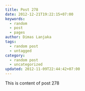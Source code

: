 ```yaml
---
title: Post 278
date: 2012-12-21T19:22:15+07:00
keywords:
  - random
  - post
  - pages
author: Dimas Lanjaka
tags:
  - random post
  - untagged
category:
  - random post
  - uncategorized
updated: 2012-11-09T22:44:42+07:00
---
```

This is content of post 278